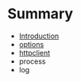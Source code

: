 # Summary

* [Introduction](README.md)
* [options](options.md)
* [httpclient](httpclient.md)
* process
* log

